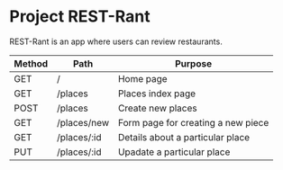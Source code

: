 # Project REST-Rant

REST-Rant is an app where users can review restaurants.

| Method | Path | Purpose |
| ------ | ---- | ------- |
| GET    | /    | Home page |
| GET    | /places | Places index page |
| POST   | /places | Create new places |
| GET    | /places/new | Form page for creating a new piece |
| GET    | /places/:id | Details about a particular place   |
| PUT     | /places/:id | Upadate a particular place |

